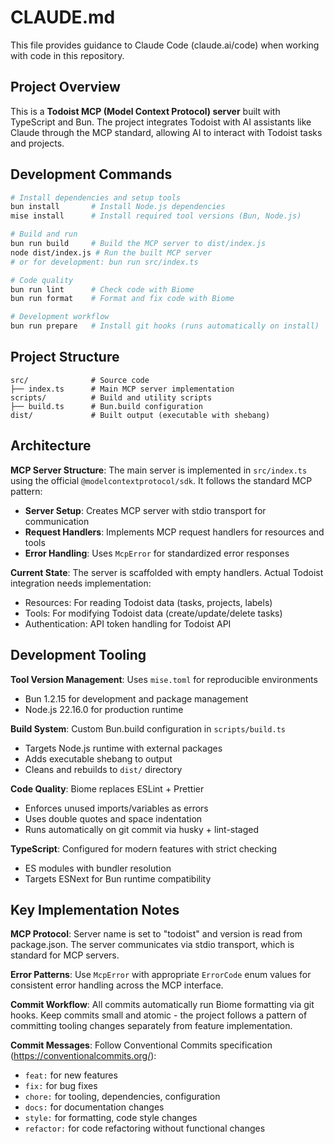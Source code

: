 # CLAUDE.md

This file provides guidance to Claude Code (claude.ai/code) when working with code in this repository.

## Project Overview

This is a **Todoist MCP (Model Context Protocol) server** built with TypeScript and Bun. The project integrates Todoist with AI assistants like Claude through the MCP standard, allowing AI to interact with Todoist tasks and projects.

## Development Commands

```bash
# Install dependencies and setup tools
bun install       # Install Node.js dependencies
mise install      # Install required tool versions (Bun, Node.js)

# Build and run
bun run build     # Build the MCP server to dist/index.js
node dist/index.js # Run the built MCP server
# or for development: bun run src/index.ts

# Code quality
bun run lint      # Check code with Biome
bun run format    # Format and fix code with Biome

# Development workflow
bun run prepare   # Install git hooks (runs automatically on install)
```

## Project Structure

```
src/              # Source code
├── index.ts      # Main MCP server implementation
scripts/          # Build and utility scripts
├── build.ts      # Bun.build configuration
dist/             # Built output (executable with shebang)
```

## Architecture

**MCP Server Structure**: The main server is implemented in `src/index.ts` using the official `@modelcontextprotocol/sdk`. It follows the standard MCP pattern:

- **Server Setup**: Creates MCP server with stdio transport for communication
- **Request Handlers**: Implements MCP request handlers for resources and tools
- **Error Handling**: Uses `McpError` for standardized error responses

**Current State**: The server is scaffolded with empty handlers. Actual Todoist integration needs implementation:
- Resources: For reading Todoist data (tasks, projects, labels)
- Tools: For modifying Todoist data (create/update/delete tasks)
- Authentication: API token handling for Todoist API

## Development Tooling

**Tool Version Management**: Uses `mise.toml` for reproducible environments
- Bun 1.2.15 for development and package management  
- Node.js 22.16.0 for production runtime

**Build System**: Custom Bun.build configuration in `scripts/build.ts`
- Targets Node.js runtime with external packages
- Adds executable shebang to output
- Cleans and rebuilds to `dist/` directory

**Code Quality**: Biome replaces ESLint + Prettier
- Enforces unused imports/variables as errors
- Uses double quotes and space indentation
- Runs automatically on git commit via husky + lint-staged

**TypeScript**: Configured for modern features with strict checking
- ES modules with bundler resolution
- Targets ESNext for Bun runtime compatibility

## Key Implementation Notes

**MCP Protocol**: Server name is set to "todoist" and version is read from package.json. The server communicates via stdio transport, which is standard for MCP servers.

**Error Patterns**: Use `McpError` with appropriate `ErrorCode` enum values for consistent error handling across the MCP interface.

**Commit Workflow**: All commits automatically run Biome formatting via git hooks. Keep commits small and atomic - the project follows a pattern of committing tooling changes separately from feature implementation.

**Commit Messages**: Follow Conventional Commits specification (https://conventionalcommits.org/):
- `feat:` for new features
- `fix:` for bug fixes
- `chore:` for tooling, dependencies, configuration
- `docs:` for documentation changes
- `style:` for formatting, code style changes
- `refactor:` for code refactoring without functional changes